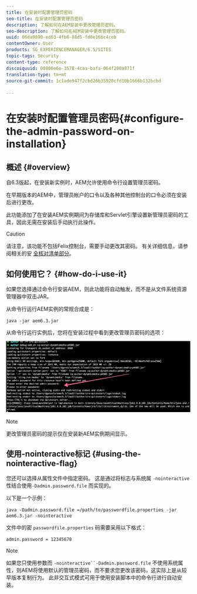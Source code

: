 ```yaml
---
title: 在安装时配置管理员密码
seo-title: 在安装时配置管理员密码
description: 了解如何在AEM安装中更改管理员密码。
seo-description: 了解如何在AEM安装中更改管理员密码。
uuid: 06da9890-ed63-4fb6-88d5-fd0e16bc4ceb
contentOwner: User
products: SG_EXPERIENCEMANAGER/6.5/SITES
topic-tags: Security
content-type: reference
discoiquuid: 00806e6e-3578-4caa-bafa-064f200a871f
translation-type: tm+mt
source-git-commit: 1c1ade947f2cbd26b35920cfd10b1666b132bcbd

---
```



# 在安装时配置管理员密码{#configure-the-admin-password-on-installation}

## 概述 {#overview}

自6.3版起，在安装新实例时，AEM允许使用命令行设置管理员密码。

在早期版本的AEM中，管理员帐户的口令以及各种其他控制台的口令必须在安装后进行更改。

此功能添加了在安装AEM实例期间为存储库和Servlet引擎设置新管理员密码的工具，因此无需在安装后手动执行此操作。

>[!CAUTION]
>
>请注意，该功能不包括Felix控制台，需要手动更改其密码。 有关详细信息，请参阅相关的安 [全核对清单部分](/help/sites-administering/security-checklist.md#change-default-passwords-for-the-aem-and-osgi-console-admin-accounts)。

## 如何使用它？ {#how-do-i-use-it}

如果您选择通过命令行安装AEM，则此功能将自动触发，而不是从文件系统资源管理器中双击JAR。

从命令行运行AEM实例的常规合成是：

```shell
java -jar aem6.3.jar
```

从命令行运行实例后，您将在安装过程中看到更改管理员密码的选项：

![chlimage_1-116](assets/chlimage_1-116a.png)

>[!NOTE]
>
>更改管理员密码的提示仅在安装新AEM实例期间显示。

## 使用-nointeractive标记 {#using-the-nointeractive-flag}

您还可以选择从属性文件中指定密码。 这是通过将标志与系统属 `-nointeractive` 性结合使用`-Dadmin.password.file` 而实现的。

以下是一个示例：

```shell
java -Dadmin.password.file =/path/to/passwordfile.properties -jar aem6.3.jar -nointeractive
```

文件中的密 `passwordfile.properties` 码需要采用以下格式：

```xml
admin.password = 12345678
```

>[!NOTE]
>
>如果您只使用参数而 `-nointeractive``-Dadmin.password.file` 不使用系统属性，则AEM将使用默认的管理员密码，而不要求您更改该密码，这实际上是从较早版本复制行为。 此非交互式模式可用于使用安装脚本中的命令行进行自动安装。

